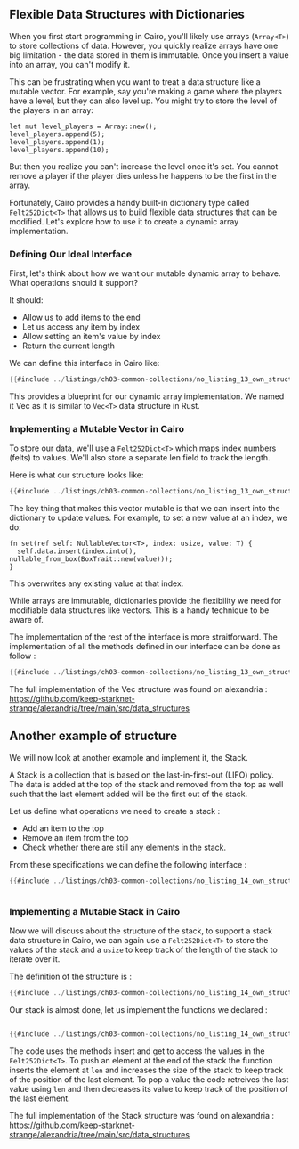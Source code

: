 ## Flexible Data Structures with Dictionaries

When you first start programming in Cairo, you'll likely use arrays (`Array<T>`) to store collections of data. However, you quickly realize arrays have one big limitation - the data stored in them is immutable. Once you insert a value into an array, you can't modify it.

This can be frustrating when you want to treat a data structure like a mutable vector. For example, say you're making a game where the players have a level, but they can also level up. You might try to store the level of the players in an array:

```rust,noplayground
let mut level_players = Array::new();
level_players.append(5);
level_players.append(1);
level_players.append(10); 
```

But then you realize you can't increase the level once it's set. You cannot remove a player if the player dies unless he happens to be the first in the array.

Fortunately, Cairo provides a handy built-in dictionary type called `Felt252Dict<T>` that allows us to build flexible data structures that can be modified. Let's explore how to use it to create a dynamic array implementation.

### Defining Our Ideal Interface 

First, let's think about how we want our mutable dynamic array to behave. What operations should it support?

It should:
- Allow us to add items to the end
- Let us access any item by index 
- Allow setting an item's value by index
- Return the current length


We can define this interface in Cairo like:


```rust
{{#include ../listings/ch03-common-collections/no_listing_13_own_struct_vect/src/lib.cairo:trait}}
```

This provides a blueprint for our dynamic array implementation. We named it Vec as it is similar to `Vec<T>` data structure in Rust. 

### Implementing a Mutable Vector in Cairo 



To store our data, we'll use a `Felt252Dict<T>` which maps index numbers (felts) to values. We'll also store a separate len field to track the length.

Here is what our structure looks like:
```rust
{{#include ../listings/ch03-common-collections/no_listing_13_own_struct_vect/src/lib.cairo:struct}}
```
The key thing that makes this vector mutable is that we can insert into the dictionary to update values. For example, to set a new value at an index, we do:

```rust,noplayground
fn set(ref self: NullableVector<T>, index: usize, value: T) {
  self.data.insert(index.into(), nullable_from_box(BoxTrait::new(value)));
}
```
This overwrites any existing value at that index.

While arrays are immutable, dictionaries provide the flexibility we need for modifiable data structures like vectors. This is a handy technique to be aware of.

The implementation of the rest of the interface is more straitforward. The implementation of all the methods defined in our interface can be done as follow :

```rust
{{#include ../listings/ch03-common-collections/no_listing_13_own_struct_vect/src/lib.cairo:implem}}
```
The full implementation of the Vec structure was found on alexandria : https://github.com/keep-starknet-strange/alexandria/tree/main/src/data_structures


## Another example of structure



We will now look at another example and implement it, the Stack. 

A Stack is a collection that is based on the last-in-first-out (LIFO) policy. The data is added at the top of the stack and removed from the top as well such that the last element added will be the first out of the stack.

Let us define what operations we need to create a stack :

- Add an item to the top
- Remove an item from the top
- Check whether there are still any elements in the stack.

From these specifications we can define the following interface :

```rust
{{#include ../listings/ch03-common-collections/no_listing_14_own_struct_stack/src/lib.cairo:trait}}



```

### Implementing a Mutable Stack in Cairo 

Now we will discuss about the structure of the stack, to support a stack data structure in Cairo, we can again use a `Felt252Dict<T>` to store the values of the stack and a `usize` to keep track of the length of the stack to iterate over it.

The definition of the structure is :

```rust
{{#include ../listings/ch03-common-collections/no_listing_14_own_struct_stack/src/lib.cairo:struct}}

```

Our stack is almost done, let us implement the functions we declared :


```rust

{{#include ../listings/ch03-common-collections/no_listing_14_own_struct_stack/src/lib.cairo:implem}}


```

The code uses the methods insert and get to access the values in the `Felt252Dict<T>`. To push an element at the end of the stack the function inserts the element at `len` and increases the size of the stack to keep track of the position of the last element. To pop a value the code retreives the last value using `len` and then decreases its value to keep track of the position of the last element.

The full implementation of the Stack structure was found on alexandria : https://github.com/keep-starknet-strange/alexandria/tree/main/src/data_structures

